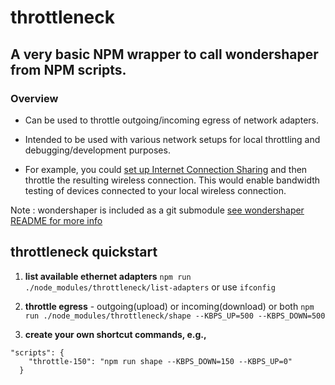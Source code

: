 # throttleneck 

## A very basic NPM wrapper to call wondershaper from NPM scripts.

### Overview

- Can be used to throttle outgoing/incoming egress of network adapters. 
- Intended to be used with various network setups for local throttling and debugging/development purposes. 

- For example, you could [set up Internet Connection Sharing](https://support.apple.com/kb/ph25327?locale=en_US) and then throttle the resulting wireless connection. This would enable bandwidth testing of devices connected to your local wireless connection. 

Note : wondershaper is included as a git submodule
[see wondershaper README for more info](https://github.com/magnific0/wondershaper)

## throttleneck quickstart

1. <b>list available ethernet adapters</b>
`npm run ./node_modules/throttleneck/list-adapters`
or use 
`ifconfig`
2. <b>throttle egress</b> - outgoing(upload) or incoming(download) or both
`npm run ./node_modules/throttleneck/shape --KBPS_UP=500 --KBPS_DOWN=500`

3. <b>create your own shortcut commands, e.g., </b> 
```
"scripts": {
    "throttle-150": "npm run shape --KBPS_DOWN=150 --KBPS_UP=0"
  }
```
